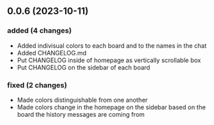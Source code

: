 

## 0.0.6 (2023-10-11)

### added (4 changes)

- Added indivisual colors to each board and to the names in the chat
- Added CHANGELOG.md
- Put CHANGELOG inside of homepage as vertically scrollable box
- Put CHANGELOG on the sidebar of each board

### fixed (2 changes)

- Made colors distinguishable from one another
- Made colors change in the homepage on the sidebar based on the board the history messages are coming from
